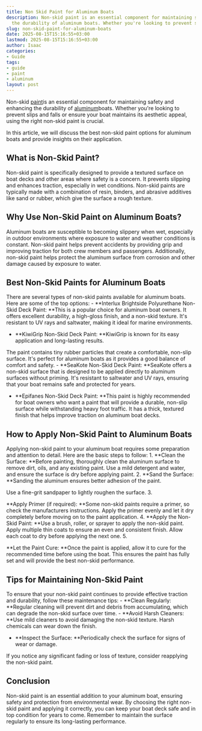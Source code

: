 ```yaml
---
title: Non Skid Paint for Aluminum Boats
description: Non-skid paint is an essential component for maintaining safety and enhancing
  the durability of aluminum boats. Whether you're looking to prevent slips and...
slug: non-skid-paint-for-aluminum-boats
date: 2025-08-15T15:16:55+03:00
lastmod: 2025-08-15T15:16:55+03:00
author: Isaac
categories:
- Guide
tags:
- guide
- paint
- aluminum
layout: post
---
```

Non-skid [paint](https://pestpolicy.com/airless-paint-sprayer-cleaning-solution/)is an essential component for maintaining safety and enhancing the durability of [aluminum](https://pestpolicy.com/best-paints-for-aluminum-boats/)boats. Whether you're looking to prevent slips and falls or ensure your boat maintains its aesthetic appeal, using the right non-skid paint is crucial.

In this article, we will discuss the best non-skid paint options for aluminum boats and provide insights on their application.

##  What is Non-Skid Paint?

Non-skid paint is specifically designed to provide a textured surface on boat decks and other areas where safety is a concern. It prevents slipping and enhances traction, especially in wet conditions. Non-skid paints are typically made with a combination of resin, binders, and abrasive additives like sand or rubber, which give the surface a rough texture.

##  Why Use Non-Skid Paint on Aluminum Boats?

Aluminum boats are susceptible to becoming slippery when wet, especially in outdoor environments where exposure to water and weather conditions is constant. Non-skid paint helps prevent accidents by providing grip and improving traction for both crew members and passengers. Additionally, non-skid paint helps protect the aluminum surface from corrosion and other damage caused by exposure to water.

##  Best Non-Skid Paints for Aluminum Boats

There are several types of non-skid paints available for aluminum boats. Here are some of the top options: - **Interlux Brightside Polyurethane Non-Skid Deck Paint: **This is a popular choice for aluminum boat owners. It offers excellent durability, a high-gloss finish, and a non-skid texture. It's resistant to UV rays and saltwater, making it ideal for marine environments.

- **KiwiGrip Non-Skid Deck Paint: **KiwiGrip is known for its easy application and long-lasting results.

The paint contains tiny rubber particles that create a comfortable, non-slip surface. It's perfect for aluminum boats as it provides a good balance of comfort and safety. - **SeaKote Non-Skid Deck Paint: **SeaKote offers a non-skid surface that is designed to be applied directly to aluminum surfaces without priming. It's resistant to saltwater and UV rays, ensuring that your boat remains safe and protected for years.

- **Epifanes Non-Skid Deck Paint: **This paint is highly recommended for boat owners who want a paint that will provide a durable, non-slip surface while withstanding heavy foot traffic. It has a thick, textured finish that helps improve traction on aluminum boat decks.

##  How to Apply Non-Skid Paint to Aluminum Boats

Applying non-skid paint to your aluminum boat requires some preparation and attention to detail. Here are the basic steps to follow: 1. **Clean the Surface: **Before painting, thoroughly clean the aluminum surface to remove dirt, oils, and any existing paint. Use a mild detergent and water, and ensure the surface is dry before applying paint. 2. **Sand the Surface: **Sanding the aluminum ensures better adhesion of the paint.

Use a fine-grit sandpaper to lightly roughen the surface. 3.

**Apply Primer (if required): **Some non-skid paints require a primer, so check the manufacturers instructions. Apply the primer evenly and let it dry completely before moving on to the paint application. 4. **Apply the Non-Skid Paint: **Use a brush, roller, or sprayer to apply the non-skid paint. Apply multiple thin coats to ensure an even and consistent finish. Allow each coat to dry before applying the next one. 5.

**Let the Paint Cure: **Once the paint is applied, allow it to cure for the recommended time before using the boat. This ensures the paint has fully set and will provide the best non-skid performance.

##  Tips for Maintaining Non-Skid Paint

To ensure that your non-skid paint continues to provide effective traction and durability, follow these maintenance tips: - **Clean Regularly: **Regular cleaning will prevent dirt and debris from accumulating, which can degrade the non-skid surface over time. - **Avoid Harsh Cleaners: **Use mild cleaners to avoid damaging the non-skid texture. Harsh chemicals can wear down the finish.

- **Inspect the Surface: **Periodically check the surface for signs of wear or damage.

If you notice any significant fading or loss of texture, consider reapplying the non-skid paint.

##  Conclusion

Non-skid paint is an essential addition to your aluminum boat, ensuring safety and protection from environmental wear. By choosing the right non-skid paint and applying it correctly, you can keep your boat deck safe and in top condition for years to come. Remember to maintain the surface regularly to ensure its long-lasting performance.
